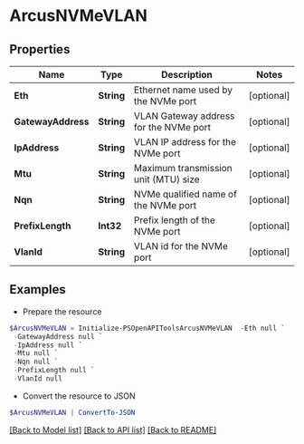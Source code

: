 # ArcusNVMeVLAN
## Properties

Name | Type | Description | Notes
------------ | ------------- | ------------- | -------------
**Eth** | **String** | Ethernet name used by the NVMe port | [optional] 
**GatewayAddress** | **String** | VLAN Gateway address for the NVMe port | [optional] 
**IpAddress** | **String** | VLAN IP address for the NVMe port | [optional] 
**Mtu** | **String** | Maximum transmission unit (MTU) size | [optional] 
**Nqn** | **String** | NVMe qualified name of the NVMe port | [optional] 
**PrefixLength** | **Int32** | Prefix length of the NVMe port | [optional] 
**VlanId** | **String** | VLAN id for the NVMe port | [optional] 

## Examples

- Prepare the resource
```powershell
$ArcusNVMeVLAN = Initialize-PSOpenAPIToolsArcusNVMeVLAN  -Eth null `
 -GatewayAddress null `
 -IpAddress null `
 -Mtu null `
 -Nqn null `
 -PrefixLength null `
 -VlanId null
```

- Convert the resource to JSON
```powershell
$ArcusNVMeVLAN | ConvertTo-JSON
```

[[Back to Model list]](../README.md#documentation-for-models) [[Back to API list]](../README.md#documentation-for-api-endpoints) [[Back to README]](../README.md)

